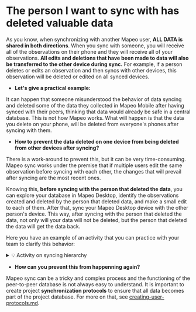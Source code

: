 # The person I want to sync with has deleted valuable data

As you know, when synchronizing with another Mapeo user, **ALL DATA is shared in both directions**. When you sync with someone, you will receive all of the observations on their phone and they will receive all of your observations. **All edits and deletions that have been made to data will also be transferred to the other device during sync.** For example, if a person deletes or edits an observation and then syncs with other devices, this observation will be deleted or edited on all synced devices.&#x20;

* **Let's give a practical example:**

It can happen that someone misunderstood the behavior of data syncing and deleted some of the data they collected in Mapeo Mobile after having synced with their peers, thinking that data would already be safe in a central database. This is not how Mapeo works. What will happen is that the data you delete on your phone, will be deleted from everyone's phones after syncing with them.

* **How to prevent the data deleted on one device from being deleted from other devices after syncing?**

There is a work-around to prevent this, but it can be very time-consuming. Mapeo sync works under the premise that if multiple users edit the same observation before syncing with each other, the changes that will prevail after syncing are the most recent ones.&#x20;

Knowing this, **before syncing with the person that deleted the data**, you can explore your database in Mapeo Desktop, identify the observations created and deleted by the person that deleted data, and make a small edit to each of them. After that, sync your Mapeo Desktop device with the other person's device. This way, after syncing with the person that deleted the data, not only will your data will not be deleted, but the person that deleted the data will get the data back.

Here you have an example of an activity that you can practice with your team to clarify this behavior:

<details>

<summary>💡 Activity on syncing hierarchy </summary>

This activity shows which edits take priority when synced data has been edited on multiple devices.&#x20;

1. First, you need to have all participants create observations and sync with each other.
2. Once all participants have synced and have the same database, one of them deletes one of the observations they created for training purposes.
3. The team verifies that the observation has been deleted and after that, the participant syncs with a second participant.&#x20;
4. Right after, a third participant that still has the complete database, edits the observation that was deleted by the first participant.&#x20;
5. The team verifies that the observation has been edited and after that, the third participant syncs with both the first and the second participants.&#x20;
6. After that, everyone verifies that the deleted observation reappears on their devices with the changes made by the third participant.&#x20;
7. Discuss the need or utility of this workaround to avoid losing your data when you know you are going to sync with someone that has deleted data.

</details>

* **How can you prevent this from happenning again?**

Mapeo sync can be a tricky and complex process and the functioning of the peer-to-peer database is not always easy to understand. It is important to create project **synchronization protocols** to ensure that all data becomes part of the project database. For more on that, see [creating-user-protocols.md](../../essentials-for-a-successful-mapeo-project/creating-user-protocols.md "mention").
